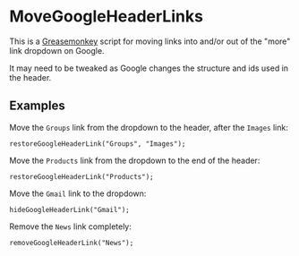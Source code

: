 MoveGoogleHeaderLinks
====

This is a [Greasemonkey](http://www.greasespot.net) script for moving links into and/or out of the "more" link
dropdown on Google.

It may need to be tweaked as Google changes the structure and ids used in the header.

## Examples ##
Move the `Groups` link from the dropdown to the header, after the `Images` link:

    restoreGoogleHeaderLink("Groups", "Images");

Move the `Products` link from the dropdown to the end of the header:

    restoreGoogleHeaderLink("Products");

Move the `Gmail` link to the dropdown:

    hideGoogleHeaderLink("Gmail");

Remove the `News` link completely:

    removeGoogleHeaderLink("News");

